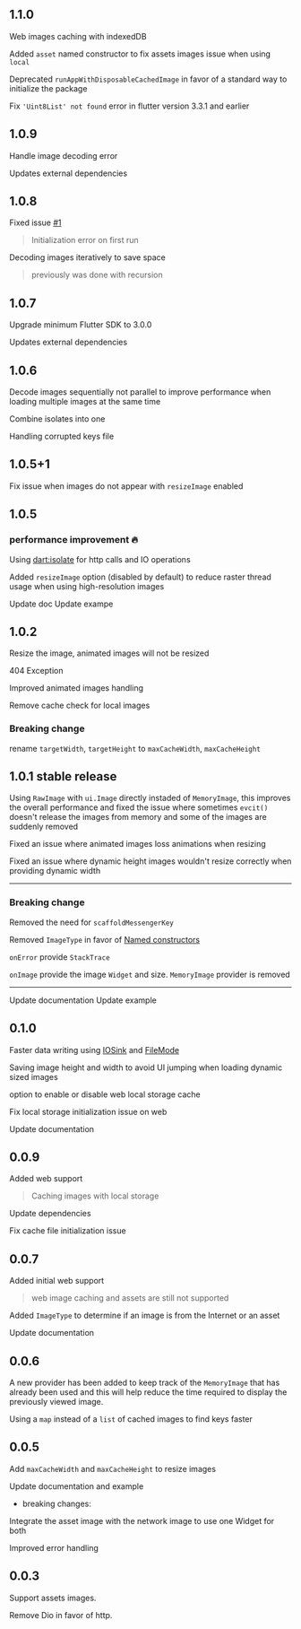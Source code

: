 ## 1.1.0

Web images caching with indexedDB

Added `asset` named constructor to fix assets images issue when using `local`

Deprecated `runAppWithDisposableCachedImage` in favor of a standard way to initialize the package

Fix `'Uint8List' not found` error in flutter version 3.3.1 and earlier

## 1.0.9

Handle image decoding error

Updates external dependencies

## 1.0.8

Fixed issue [#1](https://github.com/7mada123/disposable_cached_images/issues/1)
> Initialization error on first run

Decoding images iteratively to save space
> previously was done with recursion

## 1.0.7

Upgrade minimum Flutter SDK to 3.0.0

Updates external dependencies

## 1.0.6

Decode images sequentially not parallel to improve performance when loading multiple images at the same time

Combine isolates into one

Handling corrupted keys file

## 1.0.5+1

Fix issue when images do not appear with `resizeImage` enabled

## 1.0.5

### performance improvement :fire:

Using [dart:isolate](https://api.dart.dev/stable/2.16.2/dart-isolate/dart-isolate-library.html) for http calls and IO operations

Added `resizeImage` option (disabled by default) to reduce raster thread usage when using high-resolution images

Update doc
Update exampe

## 1.0.2

Resize the image, animated images will not be resized

404 Exception

Improved animated images handling

Remove cache check for local images

### Breaking change

rename `targetWidth`, `targetHeight` to `maxCacheWidth`, `maxCacheHeight`

## 1.0.1 stable release

Using `RawImage` with `ui.Image` directly instaded of `MemoryImage`, this improves the overall performance and fixed the issue where sometimes `evcit()` doesn't release the images from memory and some of the images are suddenly removed

Fixed an issue where animated images loss animations when resizing

Fixed an issue where dynamic height images wouldn't resize correctly when providing dynamic width

---

### Breaking change

Removed the need for `scaffoldMessengerKey`

Removed `ImageType` in favor of [Named constructors](https://dart.dev/guides/language/language-tour#named-constructors)

`onError` provide `StackTrace`

`onImage` provide the image `Widget` and size. `MemoryImage` provider is removed

---

Update documentation
Update example

## 0.1.0

Faster data writing using [IOSink](https://api.flutter.dev/flutter/dart-io/IOSink-class.html) and [FileMode](https://api.flutter.dev/flutter/dart-io/FileMode-class.html)

Saving image height and width to avoid UI jumping when loading dynamic sized images

option to enable or disable web local storage cache

Fix local storage initialization issue on web

Update documentation

## 0.0.9

Added web support

> Caching images with local storage

Update dependencies

Fix cache file initialization issue

## 0.0.7

Added initial web support

> web image caching and assets are still not supported

Added `ImageType` to determine if an image is from the Internet or an asset

Update documentation

## 0.0.6

A new provider has been added to keep track of the `MemoryImage` that has already been used and this will help reduce the time required to display the previously viewed image.

Using a `map` instead of a `list` of cached images to find keys faster

## 0.0.5

Add `maxCacheWidth` and `maxCacheHeight` to resize images

Update documentation and example

- breaking changes:

Integrate the asset image with the network image to use one Widget for both

Improved error handling

## 0.0.3

Support assets images.

Remove Dio in favor of http.